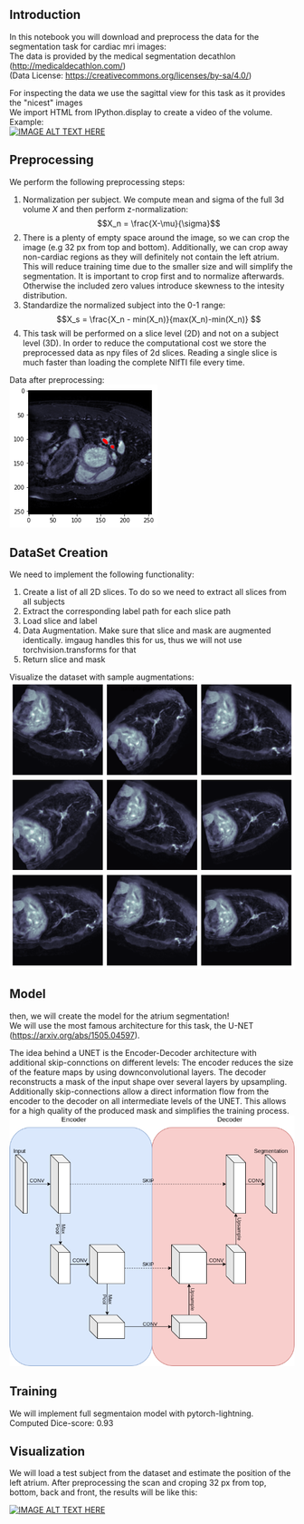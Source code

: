 ## Introduction
In this notebook you will download and preprocess the data for the segmentation task for cardiac mri images:<br />
The data is provided by the medical segmentation decathlon (http://medicaldecathlon.com/)<br /> (Data License: https://creativecommons.org/licenses/by-sa/4.0/)<br />

For inspecting the data we use the sagittal view for this task as it provides the "nicest" images<br />
We import HTML from IPython.display to create a video of the volume. Example: <br/>
[![IMAGE ALT TEXT HERE](https://i9.ytimg.com/vi_webp/XFNRDCwiJcw/mqdefault.webp?sqp=CMjq_pQG&rs=AOn4CLDmOlVOb6iypCnxtFsgwW7xtK_UvQ)](https://www.youtube.com/watch?v=XFNRDCwiJcw)

## Preprocessing
We perform the following preprocessing steps:

1. Normalization per subject. We compute mean and sigma of the full 3d volume $X$ and then perform z-normalization:
$$X_n = \frac{X-\mu}{\sigma}$$
2. There is a plenty of empty space around the image, so we can crop the image (e.g 32 px from top and bottom). Additionally, we can crop away non-cardiac regions as they will definitely not contain the left atrium. This will  reduce training time due to the smaller size and will simplify the segmentation. It is important to crop first and to normalize afterwards. Otherwise the included zero values introduce skewness to the intesity distribution.
3. Standardize the normalized subject into the 0-1 range:
$$X_s = \frac{X_n - min(X_n)}{max(X_n)-min(X_n)} $$
4. This task will be performed on a slice level (2D) and not on a subject level (3D). In order to reduce the computational cost we store the preprocessed data as npy files of 2d slices. Reading a single slice is much faster than loading the complete NIfTI file every time.

Data after preprocessing: <br/> ![alt text](https://github.com/fshnkarimi/Atrium-Segmentation/blob/main/Images/images_2.png?raw=true)

## DataSet Creation
We need to implement the following functionality:
1. Create a list of all 2D slices. To do so we need to extract all slices from all subjects
2. Extract the corresponding label path for each slice path
3. Load slice and label
4. Data Augmentation. Make sure that slice and mask are augmented identically. imgaug handles this for us, thus we will not use torchvision.transforms for that
5. Return slice and mask

Visualize the dataset with sample augmentations: <br/>
![alt text](https://github.com/fshnkarimi/Atrium-Segmentation/blob/main/Images/images_3.png?raw=true)

## Model
then, we will create the model for the atrium segmentation! <br />
We will use the most famous architecture for this task, the U-NET (https://arxiv.org/abs/1505.04597). <br/>

The idea behind a UNET is the Encoder-Decoder architecture with additional skip-connctions on different levels:
The encoder reduces the size of the feature maps by using downconvolutional layers.
The decoder reconstructs a mask of the input shape over several layers by upsampling.
Additionally skip-connections allow a direct information flow from the encoder to the decoder on all intermediate levels of the UNET.
This allows for a high quality of the produced mask and simplifies the training process.<br />
![alt text](https://github.com/fshnkarimi/Atrium-Segmentation/blob/main/Images/unet.png?raw=true)

## Training
We will implement full segmentaion model with pytorch-lightning.
Computed Dice-score: 0.93

## Visualization
We will load a test subject from the dataset and estimate the position of the left atrium.
After preprocessing the scan and croping 32 px from top, bottom, back and front, the results will be like this: <br/>

[![IMAGE ALT TEXT HERE](https://i9.ytimg.com/vi_webp/fo78Vj9YUXw/mqdefault.webp?sqp=CMjq_pQG&rs=AOn4CLAEHWNPNVSieYIG7-SBOcTD-M9nLw)](https://www.youtube.com/watch?v=fo78Vj9YUXw)

